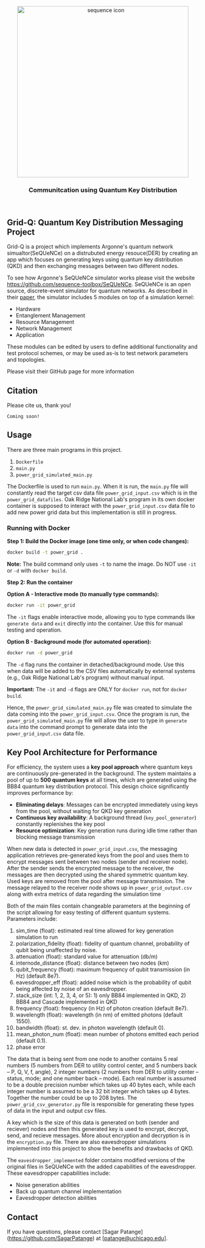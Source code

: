 <p align="center">
  <picture>
   <source media="(prefers-color-scheme: dark)" srcset="https://raw.githubusercontent.com/sequence-toolbox/SeQUeNCe/master/docs/Sequence_Icon_Name_Dark.png">
   <img src="https://raw.githubusercontent.com/sequence-toolbox/SeQUeNCe/master/docs/Sequence_Icon_Name.svg" alt="sequence icon" width="450" class="center">
  </picture>
</p>

<h3><p align="center">Communitcation using Quantum Key Distribution</p></h3>

<br>

## Grid-Q: Quantum Key Distribution Messaging Project

Grid-Q is a project which implements Argonne's quantum network simualtor(SeQUeNCe) on a distrubuted energy resouce(DER) by creating an app which focuses on generating keys using quantum key distribution (QKD) and then exchanging messages between two different nodes. 

To see how Argonne's SeQUeNCe simulator works please visit the website https://github.com/sequence-toolbox/SeQUeNCe. SeQUeNCe is an open source, discrete-event simulator for quantum networks. As described in their [paper](http://arxiv.org/abs/2009.12000), the simulator includes 5 modules on top of a simulation kernel:
* Hardware
* Entanglement Management
* Resource Management
* Network Management
* Application

These modules can be edited by users to define additional functionality and test protocol schemes, or may be used as-is to test network parameters and topologies.

Please visit their GitHub page for more information

## Citation
Please cite us, thank you!
```
Coming soon!
```

## Usage 
There are three main programs in this project. 
1) `Dockerfile`
2) `main.py`
3) `power_grid_simulated_main.py`

The Dockerfile is used to run `main.py`. When it is run, the `main.py` file will constantly read the target csv data file `power_grid_input.csv` which is in the `power_grid_datafiles`. Oak Ridge National Lab's program in its own docker container is supposed to interact with the `power_grid_input.csv` data file to add new power grid data but this implementation is still in progress.

### Running with Docker

**Step 1: Build the Docker image (one time only, or when code changes):**
```bash
docker build -t power_grid .
```
**Note:** The build command only uses `-t` to name the image. Do NOT use `-it` or `-d` with `docker build`.

**Step 2: Run the container**

**Option A - Interactive mode (to manually type commands):**
```bash
docker run -it power_grid
```
The `-it` flags enable interactive mode, allowing you to type commands like `generate data` and `exit` directly into the container. Use this for manual testing and operation.

**Option B - Background mode (for automated operation):**
```bash
docker run -d power_grid
```
The `-d` flag runs the container in detached/background mode. Use this when data will be added to the CSV files automatically by external systems (e.g., Oak Ridge National Lab's program) without manual input.

**Important:** The `-it` and `-d` flags are ONLY for `docker run`, not for `docker build`. 

Hence, the `power_grid_simulated_main.py` file was created to simulate the data coming into the `power_grid_input.csv`. Once the program is run, the `power_grid_simulated_main.py` file will allow the user to type in `generate data` into the command prompt to generate data into the `power_grid_input.csv` data file.

## Key Pool Architecture for Performance

For efficiency, the system uses a **key pool approach** where quantum keys are continuously pre-generated in the background. The system maintains a pool of up to **500 quantum keys** at all times, which are generated using the BB84 quantum key distribution protocol. This design choice significantly improves performance by:

- **Eliminating delays**: Messages can be encrypted immediately using keys from the pool, without waiting for QKD key generation
- **Continuous key availability**: A background thread (`key_pool_generator`) constantly replenishes the key pool
- **Resource optimization**: Key generation runs during idle time rather than blocking message transmission

When new data is detected in `power_grid_input.csv`, the messaging application retrieves pre-generated keys from the pool and uses them to encrypt messages sent between two nodes (sender and receiver node). After the sender sends the encrypted message to the receiver, the messages are then decrypted using the shared symmetric quantum key. Used keys are removed from the pool after message transmission. The message relayed to the receiver node shows up in `power_grid_output.csv` along with extra metrics of data regarding the simulation time  

Both of the main files contain changeable parameters at the beginning of the script allowing for easy testing of different quantum systems. Parameters include:

1) sim_time (float): estimated real time allowed for key generation simulation to run
2) polarization_fidelity (float): fidelity of quantum channel, probability of qubit being unaffected by noise.
3) attenuation (float): standard value for attenuation (db/m)
4) internode_distance (float): distance between two nodes (km)
5) qubit_frequency (float): maximum frequency of qubit transmission (in Hz) (default 8e7).
6) eavesdropper_eff (float): added noise which is the probability of qubit being affected by noise of an eavesdropper.
7) stack_size (int: 1, 2, 3, 4, or 5): 1) only BB84 implemented in QKD, 2) BB84 and Cascade implemented in QKD
8) frequency (float): frequency (in Hz) of photon creation (default 8e7).
9) wavelength (float): wavelength (in nm) of emitted photons (default 1550).
10) bandwidth (float): st. dev. in photon wavelength (default 0).
11) mean_photon_num (float): mean number of photons emitted each period (default 0.1).
12) phase error 

The data that is being sent from one node to another contains 5 real numbers (5 numbers from DER to utility control center, and 5 numbers back – P, Q, V, f, angle), 2 integer numbers (2 numbers from DER to utility center – status, mode; and one number back – mode). Each real number is assumed to be a double precision number which takes up 40 bytes each, while each integer number is assumed to be a 32 bit integer which takes up 4 bytes. Together the number could be up to 208 bytes. The `power_grid_csv_generator.py` file is responsible for generating these types of data in the input and output csv files. 

A key which is the size of this data is generated on both (sender and reciever) nodes and then this generated key is used to encrypt, decrypt, send, and recieve messages. More about encryption and decryption is in the `encryption.py` file. There are also eavesdropper simulations implemented into this project to show the benefits and drawbacks of QKD. 

The `eavesdropper_implemented` folder contains modified versions of the original files in SeQUeNCe with the added capabilities of the eavesdropper. These eavesdropper capabilities include:
* Noise generation abilities 
* Back up quantum channel implementation 
* Eavesdropper detection abilities


## Contact
If you have questions, please contact [Sagar Patange] (https://github.com/SagarPatange) at [patange@uchicago.edu].




